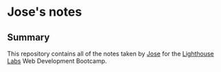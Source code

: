 # Jose's notes

## Summary 

This repository contains all of the notes taken by [Jose](https://github.com/Josebautista10/lighthouse-web-notes) for the [Lighthouse Labs](https://www.lighthouselabs.ca/en) Web Development Bootcamp.